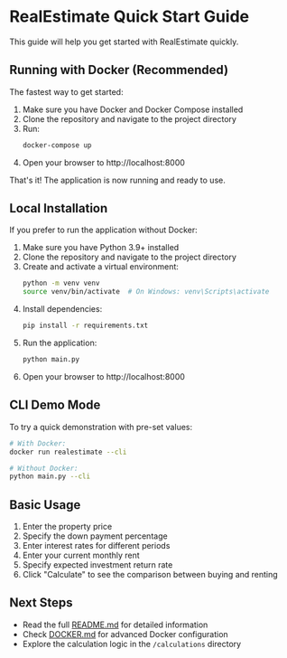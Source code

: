 # RealEstimate Quick Start Guide

This guide will help you get started with RealEstimate quickly.

## Running with Docker (Recommended)

The fastest way to get started:

1. Make sure you have Docker and Docker Compose installed
2. Clone the repository and navigate to the project directory
3. Run:
   ```bash
   docker-compose up
   ```
4. Open your browser to http://localhost:8000

That's it! The application is now running and ready to use.

## Local Installation

If you prefer to run the application without Docker:

1. Make sure you have Python 3.9+ installed
2. Clone the repository and navigate to the project directory
3. Create and activate a virtual environment:
   ```bash
   python -m venv venv
   source venv/bin/activate  # On Windows: venv\Scripts\activate
   ```
4. Install dependencies:
   ```bash
   pip install -r requirements.txt
   ```
5. Run the application:
   ```bash
   python main.py
   ```
6. Open your browser to http://localhost:8000

## CLI Demo Mode

To try a quick demonstration with pre-set values:

```bash
# With Docker:
docker run realestimate --cli

# Without Docker:
python main.py --cli
```

## Basic Usage

1. Enter the property price
2. Specify the down payment percentage
3. Enter interest rates for different periods
4. Enter your current monthly rent
5. Specify expected investment return rate
6. Click "Calculate" to see the comparison between buying and renting

## Next Steps

- Read the full [README.md](README.md) for detailed information
- Check [DOCKER.md](DOCKER.md) for advanced Docker configuration
- Explore the calculation logic in the `/calculations` directory